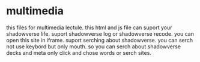# multimedia
this files for multimedia lectule.
this html and js file can suport your shadowverse life.
suport shadowverse log or shadowverse recode. you can open this site in iframe.
suport serching about shadowverse. you can serch not use keybord but only mouth. so you can serch about shadowverse decks and meta only click and chose words or serch sites.
